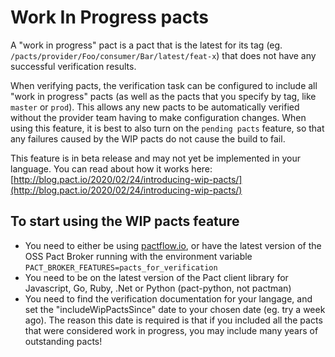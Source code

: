 # Work In Progress pacts

A "work in progress" pact is a pact that is the latest for its tag \(eg. `/pacts/provider/Foo/consumer/Bar/latest/feat-x`\) that does not have any successful verification results.

When verifying pacts, the verification task can be configured to include all "work in progress" pacts \(as well as the pacts that you specify by tag, like `master` or `prod`\). This allows any new pacts to be automatically verified without the provider team having to make configuration changes. When using this feature, it is best to also turn on the `pending pacts` feature, so that any failures caused by the WIP pacts do not cause the build to fail.

This feature is in beta release and may not yet be implemented in your language. You can read about how it works here: [http://blog.pact.io/2020/02/24/introducing-wip-pacts/](http://blog.pact.io/2020/02/24/introducing-wip-pacts/)

## To start using the WIP pacts feature

* You need to either be using [pactflow.io](https://pactflow.io), or have the latest version of the OSS Pact Broker running with the environment variable `PACT_BROKER_FEATURES=pacts_for_verification`
* You need to be on the latest version of the Pact client library for Javascript, Go, Ruby, .Net or Python \(pact-python, not pactman\)
* You need to find the verification documentation for your langage, and set the "includeWipPactsSince" date to your chosen date \(eg. try a week ago\). The reason this date is required is that if you included all the pacts that were considered work in progress, you may include many years of outstanding pacts!

